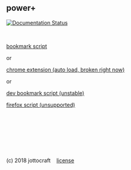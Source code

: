 ## power+
[![Documentation Status](https://readthedocs.org/projects/dtps/badge/?version=latest)](https://dtps.readthedocs.io/en/latest/?badge=latest)

<br />

[bookmark script](https://dtps.js.org/bookmark.txt)

or

[chrome extension (auto load, broken right now)](https://chrome.google.com/webstore/detail/power%20/pakgdifknldaiglefmpkkgfjndemfapo)

or

[dev bookmark script (unstable)](https://dtps.js.org/devbookmark.txt)

[firefox script (unsupported)](https://pastebin.com/raw/6Nh6sABu)

<br /><br /><br /><br /><br /><br />

(c) 2018 jottocraft &nbsp;&nbsp; [license](https://github.com/jottocraft/dtps/blob/master/LICENSE)
